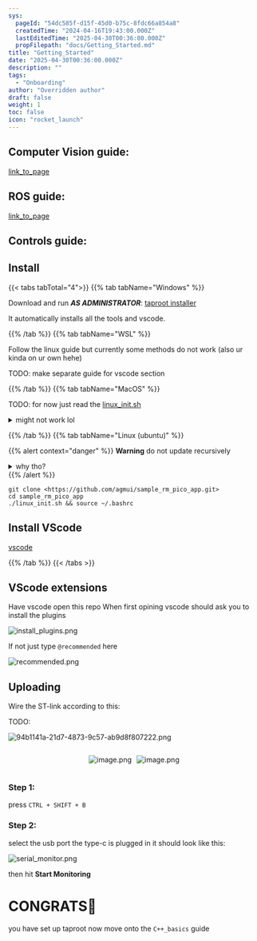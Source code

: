 ```yaml
---
sys:
  pageId: "54dc585f-d15f-45d0-b75c-8fdc66a854a8"
  createdTime: "2024-04-16T19:43:00.000Z"
  lastEditedTime: "2025-04-30T00:36:00.000Z"
  propFilepath: "docs/Getting_Started.md"
title: "Getting_Started"
date: "2025-04-30T00:36:00.000Z"
description: ""
tags:
  - "Onboarding"
author: "Overridden author"
draft: false
weight: 1
toc: false
icon: "rocket_launch"
---
```


## Computer Vision guide:

[link_to_page](86d45bc0-388b-4d26-8848-44f255f73d0e)

## ROS guide:

[link_to_page](3c76c1de-ec8f-46d6-8b0a-294005edc2d5)

## Controls guide:

## Install

{{< tabs tabTotal="4">}}
{{% tab tabName="Windows" %}}

Download and run _**AS ADMINISTRATOR**_: [taproot installer](https://github.com/Thornbots/TeachingFreshies/releases/tag/1.0)

It automatically installs all the tools and vscode.

{{% /tab %}}
{{% tab tabName="WSL" %}}

Follow the linux guide but currently some methods do not work (also ur kinda on ur own hehe)

TODO: make separate guide for vscode section

{{% /tab %}}
{{% tab tabName="MacOS" %}}

TODO: for now just read the [linux_init.sh](https://github.com/agmui/sample_rm_pico_app/blob/main/linux_init.sh)

<details>
<summary>might not work lol</summary>

`brew install libusb pkg-config`

Next install: [vscode](https://code.visualstudio.com/Download)

</details>

{{% /tab %}}
{{% tab tabName="Linux (ubuntu)" %}}

{{% alert context="danger" %}}
**Warning** do not update recursively
<details>
<summary>why tho?</summary>
There are some submodules that may go on for a while (like tinyusb) and I highly
recommend you don't need to get them.
If you want to see what submodules I update just look in `linux_init.sh`
</details>
{{% /alert %}}

```shell
git clone <https://github.com/agmui/sample_rm_pico_app.git>
cd sample_rm_pico_app
./linux_init.sh && source ~/.bashrc
```

## Install VScode

[vscode](https://code.visualstudio.com/Download)

{{% /tab %}}
{{< /tabs >}}

## VScode extensions

Have vscode open this repo
When first opining vscode should ask you to install the plugins

![install_plugins.png](https://prod-files-secure.s3.us-west-2.amazonaws.com/d518164a-d88e-44d1-a4ee-3adb3bd8bce0/89bd30f0-1825-4e77-867b-0a41ce370880/install_plugins.png?X-Amz-Algorithm=AWS4-HMAC-SHA256&X-Amz-Content-Sha256=UNSIGNED-PAYLOAD&X-Amz-Credential=ASIAZI2LB466UIRXTVPQ%2F20250504%2Fus-west-2%2Fs3%2Faws4_request&X-Amz-Date=20250504T160832Z&X-Amz-Expires=3600&X-Amz-Security-Token=IQoJb3JpZ2luX2VjEG8aCXVzLXdlc3QtMiJHMEUCIBpTWjW4sOBeyvQqp3DGno4Frd9jCfLVcYL5OIty%2F2DAAiEAq6Dnm6NK%2FOqTK7PnPJtH0XoTN3DCG8rMUNH%2FMkxAqV0q%2FwMIGBAAGgw2Mzc0MjMxODM4MDUiDEpnlp0t%2Fmo2z0o0QCrcA84ilEa3HoZwcmLPF19f5szmKfvbLzb7k0dYc3Pjc%2FN%2BvSFJxDDzuJJZGx08jiwlwrTkWfqgsGAqNuM%2Fstjk33Nl8njZDShUrM47mVvmfeBOyHd5kX3TcjRi5oIo8hWD%2BPIzA4Pw6Nr50ZaQR10ZJtZNNNV7StniZA%2B6dWoBCdYVP2dIE5nOYU%2FdcLG2JflLwwPgmlKQdzrqgwif9SP908rdfWvAR3qqNPI0cE9er5def9FJCwhXpW6wNNLVX7Te54JBUcSsmWV1KADYxqZmbfn1xCifAemXO0zbpNtgwQEo3ox7zYPpqv0PLu3%2B9LRJgAcHV4jyelIscff2YBdlnB6TQw%2Fgkkoes9QOVCjowZf2n1k%2F0wSg12vXT4%2BLlI4kmD%2FHHRw%2BcUSeWge%2B%2BBoehYU4whD5A8Ta24ThP%2BOoSUnwUE83aEcRPylik4dw%2FsxKvjYpWWKpTupd3gmxwd4waNyhUr5O2lCPb0eP%2BjC75CW8VitK3YgQLSOahBk%2BqpxvlGDADkQH9Vca1MicdSZIfp%2FOIixEZL8V%2F4X3AUhMo30GyhqxSOZj25E9rKyXBLw5yzy8ENvI0UQ6BpqXRkwSKh6fjkr1B%2BhkVRLl3WcdV0boQWhE4ZZO3LAYsMr5MOyI3sAGOqUBkbVw3GVEZYLgB%2BsQT2L2o38ASI7bQxaX6DccowjsotSlPxfWXisXhMQnUvN%2B65Vmr4jG75g71Fe3Av%2B6GXsMt6ZRhDpLcFt6psZwGEDw%2Fq0TQj2kVcTxdQdRiIapCkh74I0FfuJ9YWlBavRllZPD2bJb1ijDLVXBTII1PrMeAJRi7bYw0w4q4r8g0TDxx%2BOxjd13gUq4V0dH%2BvXgGe4LaVzeY2yu&X-Amz-Signature=b3999080ef7e806592669dbb5d83451cfcdf63cacc7f2402f1323e6111de8e80&X-Amz-SignedHeaders=host&x-id=GetObject)

If not just type `@recommended` here  

![recommended.png](https://prod-files-secure.s3.us-west-2.amazonaws.com/d518164a-d88e-44d1-a4ee-3adb3bd8bce0/61e661e9-5d85-4dfc-be0d-8d2097a5e793/recommended.png?X-Amz-Algorithm=AWS4-HMAC-SHA256&X-Amz-Content-Sha256=UNSIGNED-PAYLOAD&X-Amz-Credential=ASIAZI2LB466UIRXTVPQ%2F20250504%2Fus-west-2%2Fs3%2Faws4_request&X-Amz-Date=20250504T160832Z&X-Amz-Expires=3600&X-Amz-Security-Token=IQoJb3JpZ2luX2VjEG8aCXVzLXdlc3QtMiJHMEUCIBpTWjW4sOBeyvQqp3DGno4Frd9jCfLVcYL5OIty%2F2DAAiEAq6Dnm6NK%2FOqTK7PnPJtH0XoTN3DCG8rMUNH%2FMkxAqV0q%2FwMIGBAAGgw2Mzc0MjMxODM4MDUiDEpnlp0t%2Fmo2z0o0QCrcA84ilEa3HoZwcmLPF19f5szmKfvbLzb7k0dYc3Pjc%2FN%2BvSFJxDDzuJJZGx08jiwlwrTkWfqgsGAqNuM%2Fstjk33Nl8njZDShUrM47mVvmfeBOyHd5kX3TcjRi5oIo8hWD%2BPIzA4Pw6Nr50ZaQR10ZJtZNNNV7StniZA%2B6dWoBCdYVP2dIE5nOYU%2FdcLG2JflLwwPgmlKQdzrqgwif9SP908rdfWvAR3qqNPI0cE9er5def9FJCwhXpW6wNNLVX7Te54JBUcSsmWV1KADYxqZmbfn1xCifAemXO0zbpNtgwQEo3ox7zYPpqv0PLu3%2B9LRJgAcHV4jyelIscff2YBdlnB6TQw%2Fgkkoes9QOVCjowZf2n1k%2F0wSg12vXT4%2BLlI4kmD%2FHHRw%2BcUSeWge%2B%2BBoehYU4whD5A8Ta24ThP%2BOoSUnwUE83aEcRPylik4dw%2FsxKvjYpWWKpTupd3gmxwd4waNyhUr5O2lCPb0eP%2BjC75CW8VitK3YgQLSOahBk%2BqpxvlGDADkQH9Vca1MicdSZIfp%2FOIixEZL8V%2F4X3AUhMo30GyhqxSOZj25E9rKyXBLw5yzy8ENvI0UQ6BpqXRkwSKh6fjkr1B%2BhkVRLl3WcdV0boQWhE4ZZO3LAYsMr5MOyI3sAGOqUBkbVw3GVEZYLgB%2BsQT2L2o38ASI7bQxaX6DccowjsotSlPxfWXisXhMQnUvN%2B65Vmr4jG75g71Fe3Av%2B6GXsMt6ZRhDpLcFt6psZwGEDw%2Fq0TQj2kVcTxdQdRiIapCkh74I0FfuJ9YWlBavRllZPD2bJb1ijDLVXBTII1PrMeAJRi7bYw0w4q4r8g0TDxx%2BOxjd13gUq4V0dH%2BvXgGe4LaVzeY2yu&X-Amz-Signature=bf5ec35d10b314e2b3bad0c94654bfd93ec84bbd45d7d193f17906398007d70c&X-Amz-SignedHeaders=host&x-id=GetObject)

## Uploading

Wire the ST-link according to this:

TODO:

![94b1141a-21d7-4873-9c57-ab9d8f807222.png](https://prod-files-secure.s3.us-west-2.amazonaws.com/d518164a-d88e-44d1-a4ee-3adb3bd8bce0/e5fad17d-ab82-4300-9f4c-505ab4b1202c/94b1141a-21d7-4873-9c57-ab9d8f807222.png?X-Amz-Algorithm=AWS4-HMAC-SHA256&X-Amz-Content-Sha256=UNSIGNED-PAYLOAD&X-Amz-Credential=ASIAZI2LB466UIRXTVPQ%2F20250504%2Fus-west-2%2Fs3%2Faws4_request&X-Amz-Date=20250504T160832Z&X-Amz-Expires=3600&X-Amz-Security-Token=IQoJb3JpZ2luX2VjEG8aCXVzLXdlc3QtMiJHMEUCIBpTWjW4sOBeyvQqp3DGno4Frd9jCfLVcYL5OIty%2F2DAAiEAq6Dnm6NK%2FOqTK7PnPJtH0XoTN3DCG8rMUNH%2FMkxAqV0q%2FwMIGBAAGgw2Mzc0MjMxODM4MDUiDEpnlp0t%2Fmo2z0o0QCrcA84ilEa3HoZwcmLPF19f5szmKfvbLzb7k0dYc3Pjc%2FN%2BvSFJxDDzuJJZGx08jiwlwrTkWfqgsGAqNuM%2Fstjk33Nl8njZDShUrM47mVvmfeBOyHd5kX3TcjRi5oIo8hWD%2BPIzA4Pw6Nr50ZaQR10ZJtZNNNV7StniZA%2B6dWoBCdYVP2dIE5nOYU%2FdcLG2JflLwwPgmlKQdzrqgwif9SP908rdfWvAR3qqNPI0cE9er5def9FJCwhXpW6wNNLVX7Te54JBUcSsmWV1KADYxqZmbfn1xCifAemXO0zbpNtgwQEo3ox7zYPpqv0PLu3%2B9LRJgAcHV4jyelIscff2YBdlnB6TQw%2Fgkkoes9QOVCjowZf2n1k%2F0wSg12vXT4%2BLlI4kmD%2FHHRw%2BcUSeWge%2B%2BBoehYU4whD5A8Ta24ThP%2BOoSUnwUE83aEcRPylik4dw%2FsxKvjYpWWKpTupd3gmxwd4waNyhUr5O2lCPb0eP%2BjC75CW8VitK3YgQLSOahBk%2BqpxvlGDADkQH9Vca1MicdSZIfp%2FOIixEZL8V%2F4X3AUhMo30GyhqxSOZj25E9rKyXBLw5yzy8ENvI0UQ6BpqXRkwSKh6fjkr1B%2BhkVRLl3WcdV0boQWhE4ZZO3LAYsMr5MOyI3sAGOqUBkbVw3GVEZYLgB%2BsQT2L2o38ASI7bQxaX6DccowjsotSlPxfWXisXhMQnUvN%2B65Vmr4jG75g71Fe3Av%2B6GXsMt6ZRhDpLcFt6psZwGEDw%2Fq0TQj2kVcTxdQdRiIapCkh74I0FfuJ9YWlBavRllZPD2bJb1ijDLVXBTII1PrMeAJRi7bYw0w4q4r8g0TDxx%2BOxjd13gUq4V0dH%2BvXgGe4LaVzeY2yu&X-Amz-Signature=d950206c1af56dc19c37a97ff248211c63e508ab26928847de3177df1a4d9f3a&X-Amz-SignedHeaders=host&x-id=GetObject)

<div style="display: flex;flex-direction: row; column-gap:10px; max-width: 630px;justify-content: center;">
<div>

![image.png](https://prod-files-secure.s3.us-west-2.amazonaws.com/d518164a-d88e-44d1-a4ee-3adb3bd8bce0/210ecb78-1116-4d7b-b9b7-2292f66fa2c2/image.png?X-Amz-Algorithm=AWS4-HMAC-SHA256&X-Amz-Content-Sha256=UNSIGNED-PAYLOAD&X-Amz-Credential=ASIAZI2LB466YYN7DGH2%2F20250504%2Fus-west-2%2Fs3%2Faws4_request&X-Amz-Date=20250504T160837Z&X-Amz-Expires=3600&X-Amz-Security-Token=IQoJb3JpZ2luX2VjEG8aCXVzLXdlc3QtMiJHMEUCIEh8TvZfjEjXOBrWNP7r1wX7hPFuA0gwSYay1aZVoGoGAiEAmZCP7bsyE6ufuZmDksHx0205%2BcisdrP4Y2s9%2F1%2B0tfkq%2FwMIGBAAGgw2Mzc0MjMxODM4MDUiDCbYzpJPcMDPRtlBNCrcA92urIx3IeGXmF9iTzsUG%2Fsyp0PX0NUIE98Y4eYEBeAm8s5ZN4nwW5fjXcoraqP3QfNvoaoNFe5PlaXQzSY1CznfTDrW9NO%2BvgiFJL52kRjKEbUC82TJIIJST5NO8VpRLtvocGkmPIgXZahYBeezSP8K2BWO49b3Yg%2Fh1QOlr9V%2BW71mcFGehCHrYf6iZxxl5KO2S3SYTWw2Zq%2FZ%2Fla8%2BtCyCb1yni%2BlN2Aeq7wI7W17G5nnKYSSBi5mDG9dyrWEN4yd4X77wFIEDzq0nYFwYkBnV0z%2BDj41mnBT%2B4kRe2pXDnz4cADMOCPL1kT9jJVeN0dBiF5V9FYfk5JnyGM5fhvDjPTRjmuxiGP50LhaW593zqcseubQIM5MDecr68qxVF%2B8f0%2BvXBIPkZgQmvSu7dvK39rDbRu06ys33FxmUDcqWD2IDUBvVitiSIk%2BVomAIOK%2BByYbe5pYYURCS0kKG%2FJcFch00lpiXRtMnmNmhj2gA3bVqUpkoCNKZewpIMQK0d3F%2BVALxkfkvocsc2Y5KGh%2FlN7MczDXnaaBB4%2F1U9B%2B7Ooum0PEWFVmRUrQswOZF2PVfmqgLhFOynocpxT1jDGJO0KSodN0DEgPZw4HlGOfGMsL372hhu%2BPNO7fMIiI3sAGOqUBbLWAXLAtNj0XbcTwxRoCzaXCraUDruesCmBWc7sYZ7Jp5A7DplNUHrYtWRVptPE73MJlUDjTDfMlZePt6wUEstTT7kTJVbscefnQi0yhddRvzFfIsA2Jfhc3c9qnuXKyid5U5iIy%2FrA9bTDaCyNL%2BrcMuAZDhrKU5Q0xjOSJdhH4lGAY8a%2BL4UVhaDnQaq5k3NeUXDL5yHtxvsZrQajPhrDw5T%2BG&X-Amz-Signature=04c5a9695c37810003b8b10fc8ddf3d7603837d9630bc0729ad3b7ef4cc299ba&X-Amz-SignedHeaders=host&x-id=GetObject)

</div>
<div>

![image.png](https://prod-files-secure.s3.us-west-2.amazonaws.com/d518164a-d88e-44d1-a4ee-3adb3bd8bce0/33a0fd0f-8ca6-4a86-8e09-26e95ded1fff/image.png?X-Amz-Algorithm=AWS4-HMAC-SHA256&X-Amz-Content-Sha256=UNSIGNED-PAYLOAD&X-Amz-Credential=ASIAZI2LB46635U2QJRY%2F20250504%2Fus-west-2%2Fs3%2Faws4_request&X-Amz-Date=20250504T160837Z&X-Amz-Expires=3600&X-Amz-Security-Token=IQoJb3JpZ2luX2VjEG8aCXVzLXdlc3QtMiJHMEUCIQCskdf%2Fga5myHCamjuB%2FT7crNOs4136%2Boedd35C5gC5TgIgM%2BCBfxDwcbdpdDvdzXyWO4%2B6HUb4YAbNd970g2xqSgkq%2FwMIGBAAGgw2Mzc0MjMxODM4MDUiDGpzYwvn%2F1g0YjqDoyrcAwObfNzyu%2F0fKqR2x5UXfHkhhii2eBvCAThVVS39tf8PaDI4OE6d%2BQe9KOUmEXgizpHRoyz04WZEKC6jlC%2FJY4HefrQzmc5FXAhGsDLpQRGzHeRoeXuDHH7tE%2F4KGy%2BK5lo1rxwT8pgStEVwCxU8QNGT81detSEMfbhIwcQ2TquVpSUNUvSWyZVU4qSBz8H7led8aqja8bh0s0eIfQ%2FXg4K7W9pXrR67DNpphrWZVnHuFxEq%2FlGhn%2BZQz%2FZtpm52kFuU92eB81UGQ2Z5qPzuA8vdUNl0TsUdx7a8glbtnesZaU5fgpFlYSvWp56Dtsz%2FK9O%2FMs6SV0%2B5zjUD1TENVDnkPGcBJOV5wfJNwJIx%2B3N2vuFwDiRR0I3w2UTsDWF8XRygX0AefDHoEjlvE9J3AOYdVfhb9Q9tJG4jkJC9UnluXwkycCKRKpdTCmr6Fa8pfg8teLx8PAIHTVmfOTvnlf63xkrTj1adhVn%2FhNyF8BIMFmijcY83jvjNWTkP713U3%2BpngK8PlHEl2QEqQDzka8ZDM%2BvnzOve5E3IS%2FO7ITQCbfo%2BgZLgQkowaXtd8zhmZiuPB7CPFNJD5vgi%2FVY0FkQv55jNc3%2Bd7wsj%2FkKHWqrqLH%2F4gPL6Cvhu3vIqMM6I3sAGOqUBo8M%2FG6fAU3dLGd%2BhZnVB25mj68q0AFDyjKcqZVQGwf8q9OrcfKw6ekwGmi2ScSmDPnCgM7SlbS%2FxVf470QRS9sXS%2FWiV2P%2BUFE3OETlkhDSLwVldCPRlKSS%2F539R3emB1P7VghlDNO9oFM%2BQbj3rhacP21ZMppoK%2Bu2aZRFmENgYqTPGVpU%2B59rIgrT38PA3aVTNK263nKknJ%2Fs%2BOyDoLCbes2Il&X-Amz-Signature=f201440423b5a180aaec51a621348bd295f6a5d33e3889852cdfa1ce5f25fa66&X-Amz-SignedHeaders=host&x-id=GetObject)

</div>
</div>

### Step 1:

press `CTRL + SHIFT + B`

### Step 2:

select the usb port the type-c is plugged in it should look like this:

![serial_monitor.png](https://prod-files-secure.s3.us-west-2.amazonaws.com/d518164a-d88e-44d1-a4ee-3adb3bd8bce0/f03f4774-05d4-4393-b6a0-d5efb6d315ab/serial_monitor.png?X-Amz-Algorithm=AWS4-HMAC-SHA256&X-Amz-Content-Sha256=UNSIGNED-PAYLOAD&X-Amz-Credential=ASIAZI2LB466UIRXTVPQ%2F20250504%2Fus-west-2%2Fs3%2Faws4_request&X-Amz-Date=20250504T160832Z&X-Amz-Expires=3600&X-Amz-Security-Token=IQoJb3JpZ2luX2VjEG8aCXVzLXdlc3QtMiJHMEUCIBpTWjW4sOBeyvQqp3DGno4Frd9jCfLVcYL5OIty%2F2DAAiEAq6Dnm6NK%2FOqTK7PnPJtH0XoTN3DCG8rMUNH%2FMkxAqV0q%2FwMIGBAAGgw2Mzc0MjMxODM4MDUiDEpnlp0t%2Fmo2z0o0QCrcA84ilEa3HoZwcmLPF19f5szmKfvbLzb7k0dYc3Pjc%2FN%2BvSFJxDDzuJJZGx08jiwlwrTkWfqgsGAqNuM%2Fstjk33Nl8njZDShUrM47mVvmfeBOyHd5kX3TcjRi5oIo8hWD%2BPIzA4Pw6Nr50ZaQR10ZJtZNNNV7StniZA%2B6dWoBCdYVP2dIE5nOYU%2FdcLG2JflLwwPgmlKQdzrqgwif9SP908rdfWvAR3qqNPI0cE9er5def9FJCwhXpW6wNNLVX7Te54JBUcSsmWV1KADYxqZmbfn1xCifAemXO0zbpNtgwQEo3ox7zYPpqv0PLu3%2B9LRJgAcHV4jyelIscff2YBdlnB6TQw%2Fgkkoes9QOVCjowZf2n1k%2F0wSg12vXT4%2BLlI4kmD%2FHHRw%2BcUSeWge%2B%2BBoehYU4whD5A8Ta24ThP%2BOoSUnwUE83aEcRPylik4dw%2FsxKvjYpWWKpTupd3gmxwd4waNyhUr5O2lCPb0eP%2BjC75CW8VitK3YgQLSOahBk%2BqpxvlGDADkQH9Vca1MicdSZIfp%2FOIixEZL8V%2F4X3AUhMo30GyhqxSOZj25E9rKyXBLw5yzy8ENvI0UQ6BpqXRkwSKh6fjkr1B%2BhkVRLl3WcdV0boQWhE4ZZO3LAYsMr5MOyI3sAGOqUBkbVw3GVEZYLgB%2BsQT2L2o38ASI7bQxaX6DccowjsotSlPxfWXisXhMQnUvN%2B65Vmr4jG75g71Fe3Av%2B6GXsMt6ZRhDpLcFt6psZwGEDw%2Fq0TQj2kVcTxdQdRiIapCkh74I0FfuJ9YWlBavRllZPD2bJb1ijDLVXBTII1PrMeAJRi7bYw0w4q4r8g0TDxx%2BOxjd13gUq4V0dH%2BvXgGe4LaVzeY2yu&X-Amz-Signature=1d6f17568367cce85cdd3a12343b7f9241b6e4350a5ae7c2afb440714f445308&X-Amz-SignedHeaders=host&x-id=GetObject)

then hit **Start Monitoring**

# CONGRATS🎉

you have set up taproot now move onto the `C++_basics` guide

